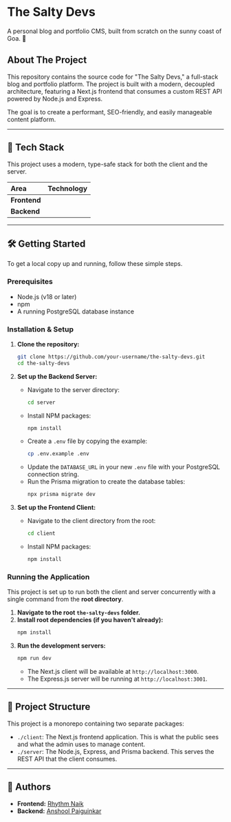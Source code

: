 
# The Salty Devs

A personal blog and portfolio CMS, built from scratch on the sunny coast of Goa. 🌴

## About The Project

This repository contains the source code for "The Salty Devs," a full-stack blog and portfolio platform. The project is built with a modern, decoupled architecture, featuring a Next.js frontend that consumes a custom REST API powered by Node.js and Express.

The goal is to create a performant, SEO-friendly, and easily manageable content platform.

-----

## 🚀 Tech Stack

This project uses a modern, type-safe stack for both the client and the server.

| Area      | Technology                                                                                                                                      |
| :-------- | :---------------------------------------------------------------------------------------------------------------------------------------------- |
| **Frontend** |     |
| **Backend** |     |

-----

## 🛠️ Getting Started

To get a local copy up and running, follow these simple steps.

### Prerequisites

  * Node.js (v18 or later)
  * npm
  * A running PostgreSQL database instance

### Installation & Setup

1.  **Clone the repository:**

    ```sh
    git clone https://github.com/your-username/the-salty-devs.git
    cd the-salty-devs
    ```

2.  **Set up the Backend Server:**

      * Navigate to the server directory:
        ```sh
        cd server
        ```
      * Install NPM packages:
        ```sh
        npm install
        ```
      * Create a `.env` file by copying the example:
        ```sh
        cp .env.example .env
        ```
      * Update the `DATABASE_URL` in your new `.env` file with your PostgreSQL connection string.
      * Run the Prisma migration to create the database tables:
        ```sh
        npx prisma migrate dev
        ```

3.  **Set up the Frontend Client:**

      * Navigate to the client directory from the root:
        ```sh
        cd client
        ```
      * Install NPM packages:
        ```sh
        npm install
        ```

### Running the Application

This project is set up to run both the client and server concurrently with a single command from the **root directory**.

1.  **Navigate to the root `the-salty-devs` folder.**
2.  **Install root dependencies (if you haven't already):**
    ```sh
    npm install
    ```
3.  **Run the development servers:**
    ```sh
    npm run dev
    ```
      * The Next.js client will be available at `http://localhost:3000`.
      * The Express.js server will be running at `http://localhost:3001`.

-----

## 📁 Project Structure

This project is a monorepo containing two separate packages:

  * `./client`: The Next.js frontend application. This is what the public sees and what the admin uses to manage content.
  * `./server`: The Node.js, Express, and Prisma backend. This serves the REST API that the client consumes.

-----

## 👥 Authors

  * **Frontend:** [Rhythm Naik](https://github.com/Rhythmstay4u)
  * **Backend:** [Anshool Paiguinkar](https://github.com/AnshoolPaiguinkar21)